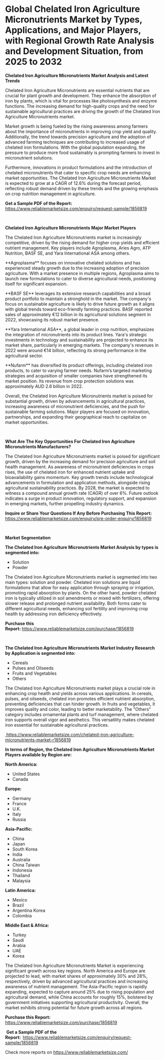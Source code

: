<p><h1>Global Chelated Iron Agriculture Micronutrients Market by Types, Applications, and Major Players, with Regional Growth Rate Analysis and Development Situation, from 2025 to 2032</h1></p><p><strong>Chelated Iron Agriculture Micronutrients Market Analysis and Latest Trends</strong></p>
<p><p>Chelated Iron Agriculture Micronutrients are essential nutrients that are crucial for plant growth and development. They enhance the absorption of iron by plants, which is vital for processes like photosynthesis and enzyme functions. The increasing demand for high-quality crops and the need for sustainable agricultural practices are driving the growth of the Chelated Iron Agriculture Micronutrients market.</p><p>Market growth is being fueled by the rising awareness among farmers about the importance of micronutrients in improving crop yield and quality. Additionally, the trend towards precision agriculture and the adoption of advanced farming techniques are contributing to increased usage of chelated iron formulations. With the global population expanding, the pressure to produce more food sustainably is prompting farmers to invest in micronutrient solutions.</p><p>Furthermore, innovations in product formulations and the introduction of chelated micronutrients that cater to specific crop needs are enhancing market opportunities. The Chelated Iron Agriculture Micronutrients Market is expected to grow at a CAGR of 12.6% during the forecast period, reflecting robust demand driven by these trends and the growing emphasis on crop nutrition management in agriculture.</p></p>
<p><strong>Get a Sample PDF of the Report:&nbsp;</strong> <a href="https://www.reliablemarketsize.com/enquiry/request-sample/1856819?utm_campaign=2996&utm_medium=2&utm_source=Github&utm_content=ia&utm_term=27032025&utm_id=chelated-iron-agriculture-micronutrients">https://www.reliablemarketsize.com/enquiry/request-sample/1856819</a></p>
<p>&nbsp;</p>
<p><strong>Chelated Iron Agriculture Micronutrients Major Market Players</strong></p>
<p><p>The Chelated Iron Agriculture Micronutrients market is increasingly competitive, driven by the rising demand for higher crop yields and efficient nutrient management. Key players include Agroplasma, Aries Agro, ATP Nutrition, BASF SE, and Yara International ASA among others.</p><p>**Agroplasma** focuses on innovative chelated solutions and has experienced steady growth due to the increasing adoption of precision agriculture. With a market presence in multiple regions, Agroplasma aims to launch new formulations to cater to diverse agricultural needs, positioning itself for significant expansion.</p><p>**BASF SE** leverages its extensive research capabilities and a broad product portfolio to maintain a stronghold in the market. The company's focus on sustainable agriculture is likely to drive future growth as it aligns with global trends toward eco-friendly farming practices. BASF reported sales of approximately €12 billion in its agricultural solutions segment in 2022, showcasing its robust market presence.</p><p>**Yara International ASA**, a global leader in crop nutrition, emphasizes the integration of micronutrients into its product lines. Yara's strategic investments in technology and sustainability are projected to enhance its market share, particularly in emerging markets. The company's revenues in 2022 were around €14 billion, reflecting its strong performance in the agricultural sector.</p><p>**Nufarm** has diversified its product offerings, including chelated iron products, to cater to varying farmer needs. Nufarm’s targeted marketing strategies and acquisition of smaller companies have strengthened its market position. Its revenue from crop protection solutions was approximately AUD 2.6 billion in 2022.</p><p>Overall, the Chelated Iron Agriculture Micronutrients market is poised for substantial growth, driven by advancements in agricultural practices, increasing awareness of micronutrient deficiencies, and the push for sustainable farming solutions. Major players are focused on innovation, partnerships, and expanding their geographical reach to capitalize on market opportunities.</p></p>
<p>&nbsp;</p>
<p><strong>What Are The Key Opportunities For Chelated Iron Agriculture Micronutrients Manufacturers?</strong></p>
<p><p>The Chelated Iron Agriculture Micronutrients market is poised for significant growth, driven by the increasing demand for precision agriculture and soil health management. As awareness of micronutrient deficiencies in crops rises, the use of chelated iron for enhanced nutrient uptake and bioavailability gains momentum. Key growth trends include technological advancements in formulation and application methods, alongside rising agricultural sustainability practices. By 2028, the market is expected to witness a compound annual growth rate (CAGR) of over 6%. Future outlook indicates a surge in product innovation, regulatory support, and expansion in emerging markets, further propelling industry dynamics.</p></p>
<p><strong>Inquire or Share Your Questions If Any Before Purchasing This Report:</strong> <a href="https://www.reliablemarketsize.com/enquiry/pre-order-enquiry/1856819?utm_campaign=2996&utm_medium=2&utm_source=Github&utm_content=ia&utm_term=27032025&utm_id=chelated-iron-agriculture-micronutrients">https://www.reliablemarketsize.com/enquiry/pre-order-enquiry/1856819</a></p>
<p>&nbsp;</p>
<p><strong>Market Segmentation</strong></p>
<p><strong>The Chelated Iron Agriculture Micronutrients Market Analysis by types is segmented into:</strong></p>
<p><ul><li>Solution</li><li>Powder</li></ul></p>
<p><p>The Chelated Iron Agriculture Micronutrients market is segmented into two main types: solution and powder. Chelated iron solutions are liquid formulations that allow for easy application through spraying or irrigation, promoting rapid absorption by plants. On the other hand, powder chelated iron is typically utilized in soil amendments or mixed with fertilizers, offering slower release and prolonged nutrient availability. Both forms cater to different agricultural needs, enhancing soil fertility and improving crop health by addressing iron deficiency effectively.</p></p>
<p><strong>Purchase this Report:&nbsp;</strong><a href="https://www.reliablemarketsize.com/purchase/1856819?utm_campaign=2996&utm_medium=2&utm_source=Github&utm_content=ia&utm_term=27032025&utm_id=chelated-iron-agriculture-micronutrients">https://www.reliablemarketsize.com/purchase/1856819</a></p>
<p>&nbsp;</p>
<p><strong>The Chelated Iron Agriculture Micronutrients Market Industry Research by Application is segmented into:</strong></p>
<p><ul><li>Cereals</li><li>Pulses and Oilseeds</li><li>Fruits and Vegetables</li><li>Others</li></ul></p>
<p><p>The Chelated Iron Agriculture Micronutrients market plays a crucial role in enhancing crop health and yields across various applications. In cereals, pulses, and oilseeds, chelated iron promotes efficient nutrient absorption, preventing deficiencies that can hinder growth. In fruits and vegetables, it improves quality and color, leading to better marketability. The "Others" category includes ornamental plants and turf management, where chelated iron supports overall vigor and aesthetics. This versatility makes chelated iron essential for sustainable agricultural practices.</p></p>
<p><a href="https://www.reliablemarketsize.com/chelated-iron-agriculture-micronutrients-market-r1856819?utm_campaign=2996&utm_medium=2&utm_source=Github&utm_content=ia&utm_term=27032025&utm_id=chelated-iron-agriculture-micronutrients">&nbsp;https://www.reliablemarketsize.com/chelated-iron-agriculture-micronutrients-market-r1856819</a></p>
<p><strong>In terms of Region, the Chelated Iron Agriculture Micronutrients Market Players available by Region are:</strong></p>
<p>
    <p> <strong> North America: </strong>
        <ul>
            <li>United States</li>
            <li>Canada</li>
        </ul>
        </p> 
    <p> <strong> Europe: </strong>
        <ul>
            <li>Germany</li>
            <li>France</li>
            <li>U.K.</li>
            <li>Italy</li>
            <li>Russia</li>
        </ul>
        </p> 
    <p> <strong> Asia-Pacific: </strong>
        <ul>
            <li>China</li>
            <li>Japan</li>
            <li>South Korea</li>
            <li>India</li>
            <li>Australia</li>
            <li>China Taiwan</li>
            <li>Indonesia</li>
            <li>Thailand</li>
            <li>Malaysia</li>
        </ul>
        </p> 
    <p> <strong> Latin America: </strong>
        <ul>
            <li>Mexico</li>
            <li>Brazil</li>
            <li>Argentina Korea</li>
            <li>Colombia</li>
        </ul>
        </p> 
    <p> <strong> Middle East & Africa: </strong>
        <ul>
            <li>Turkey</li>
            <li>Saudi</li>
            <li>Arabia</li>
            <li>UAE</li>
            <li>Korea</li>
        </ul>
    </p>
    </p>
<p><p>The Chelated Iron Agriculture Micronutrients Market is experiencing significant growth across key regions. North America and Europe are projected to lead, with market shares of approximately 30% and 28%, respectively, driven by advanced agricultural practices and increasing awareness of nutrient management. The Asia-Pacific region is rapidly expanding, expected to capture around 25% due to rising population and agricultural demand, while China accounts for roughly 15%, bolstered by government initiatives supporting agricultural productivity. Overall, the market exhibits strong potential for future growth across all regions.</p></p>
<p><strong>Purchase this Report: </strong><a href="https://www.reliablemarketsize.com/purchase/1856819?utm_campaign=2996&utm_medium=2&utm_source=Github&utm_content=ia&utm_term=27032025&utm_id=chelated-iron-agriculture-micronutrients">https://www.reliablemarketsize.com/purchase/1856819</a></p>
<p>&nbsp;<strong>Get a Sample PDF of the Report:&nbsp;&nbsp;</strong><a href="https://www.reliablemarketsize.com/enquiry/request-sample/1856819?utm_campaign=2996&utm_medium=2&utm_source=Github&utm_content=ia&utm_term=27032025&utm_id=chelated-iron-agriculture-micronutrients">https://www.reliablemarketsize.com/enquiry/request-sample/1856819</a></p>
<p><strong></strong></p>
<p>Check more reports on <a href="https://www.reliablemarketsize.com/?utm_campaign=2996&utm_medium=2&utm_source=Github&utm_content=ia&utm_term=27032025&utm_id=chelated-iron-agriculture-micronutrients">https://www.reliablemarketsize.com/</a></p>